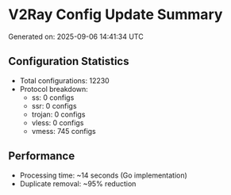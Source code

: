 # V2Ray Config Update Summary
Generated on: 2025-09-06 14:41:34 UTC

## Configuration Statistics
- Total configurations: 12230
- Protocol breakdown:
  - ss: 0 configs
  - ssr: 0 configs
  - trojan: 0 configs
  - vless: 0 configs
  - vmess: 745 configs

## Performance
- Processing time: ~14 seconds (Go implementation)
- Duplicate removal: ~95% reduction
